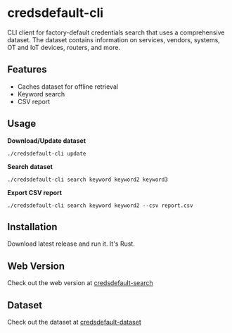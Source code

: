 # credsdefault-cli
CLI client for factory-default credentials search that uses a comprehensive dataset. The dataset contains information on services, vendors, systems, OT and IoT devices, routers, and more.

## Features
- Caches dataset for offline retrieval
- Keyword search
- CSV report

## Usage
**Download/Update dataset**
```
./credsdefault-cli update
```

**Search dataset**
```
./credsdefault-cli search keyword keyword2 keyword3
```

**Export CSV report**
```
./credsdefault-cli search keyword keyword2 --csv report.csv
```

## Installation
Download latest release and run it. It's Rust.

## Web Version
Check out the web version at [credsdefault-search](https://github.com/krystianbajno/credsdefault-search)

## Dataset
Check out the dataset at [credsdefault-dataset](https://github.com/krystianbajno/credsdefault-dataset)
